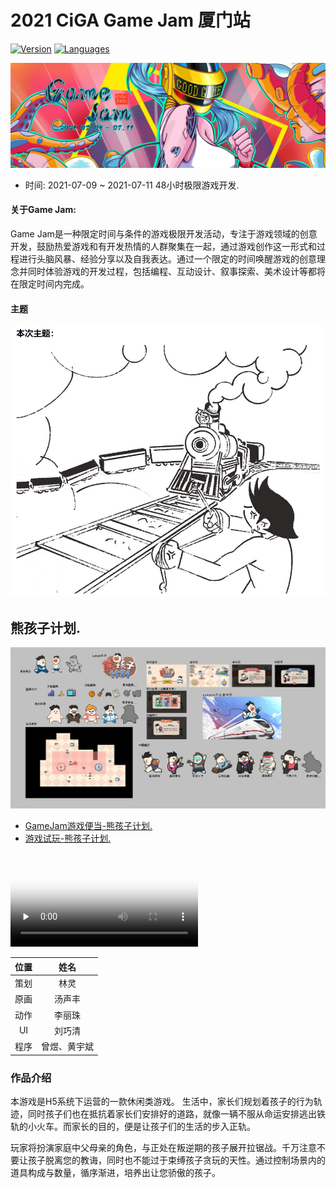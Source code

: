 
# 2021 CiGA Game Jam 厦门站

[![Version](https://img.shields.io/badge/Cocos_Creator-v2.4.4-FF69B4.svg?style=plastic)](https://www.cocos.com/creator)
[![Languages](https://img.shields.io/badge/language-TypeScript-FF69B4.svg?style=plastic)](#)

![banner](./资料/2021_CiGA_GameJam.png)

- 时间: 2021-07-09 ~ 2021-07-11 48小时极限游戏开发.

#### 关于Game Jam:

Game Jam是一种限定时间与条件的游戏极限开发活动，专注于游戏领域的创意开发，鼓励热爱游戏和有开发热情的人群聚集在一起，通过游戏创作这一形式和过程进行头脑风暴、经验分享以及自我表达。通过一个限定的时间唤醒游戏的创意理念并同时体验游戏的开发过程，包括编程、互动设计、叙事探索、美术设计等都将在限定时间内完成。

#### 主题

![主题](./资料/主题.png)

## 熊孩子计划.

![演示](./资料/美术设计/演示.jpg)

- [GameJam游戏便当-熊孩子计划.](https://www.youxibd.com/v2/gamejam/cgj2021/works/1189)
- [游戏试玩-熊孩子计划.](http://htmlpreview.github.io/preview/index.html)

<video id="video" controls="" preload="none" poster="./资料/美术设计/首页.png">
    <source id="mp4" src="./资料/预览视频.mp4" type="video/mp4">
</video>

| 位置 | 姓名 |
| :--: | :--: |
| 策划 | 林灵 |
| 原画 | 汤声丰 |
| 动作 | 李丽珠 |
| UI | 刘巧清 |
| 程序 | 曾煜、黄宇斌 |

### 作品介绍

本游戏是H5系统下运营的一款休闲类游戏。
生活中，家长们规划着孩子的行为轨迹，同时孩子们也在抵抗着家长们安排好的道路，就像一辆不服从命运安排逃出铁轨的小火车。而家长的目的，便是让孩子们的生活的步入正轨。

玩家将扮演家庭中父母亲的角色，与正处在叛逆期的孩子展开拉锯战。千万注意不要让孩子脱离您的教诲，同时也不能过于束缚孩子贪玩的天性。通过控制场景内的道具构成与数量，循序渐进，培养出让您骄傲的孩子。

